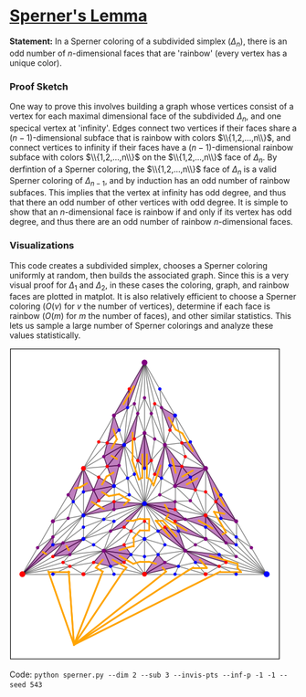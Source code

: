 # [Sperner's Lemma](https://en.wikipedia.org/wiki/Sperner%27s_lemma)
**Statement:** In a Sperner coloring of a subdivided simplex ($\Delta_n$), there is an odd number of $n$-dimensional faces that are 'rainbow' (every vertex has a unique color).

### Proof Sketch
One way to prove this involves building a graph whose vertices consist of a vertex for each maximal dimensional face of the subdivided $\Delta_n$, and one specical vertex at 'infinity'.
Edges connect two vertices if their faces share a $(n-1)$-dimensional subface that is rainbow with colors $\\{1,2,...,n\\}$,
  and connect vertices to infinity if their faces have a $(n-1)$-dimensional rainbow subface with colors $\\{1,2,...,n\\}$ on the $\\{1,2,...,n\\}$ face of $\Delta_n$.
By derfintion of a Sperner coloring, the $\\{1,2,...,n\\}$ face of $\Delta_n$ is a valid Sperner coloring of $\Delta_{n-1}$, and by induction has an odd number of rainbow subfaces.
This implies that the vertex at infinity has odd degree, and thus that there an odd number of other vertices with odd degree.
It is simple to show that an $n$-dimensional face is rainbow if and only if its vertex has odd degree, and thus there are an odd number of rainbow $n$-dimensional faces.

### Visualizations
This code creates a subdivided simplex, chooses a Sperner coloring uniformly at random, then builds the associated graph.
Since this is a very visual proof for $\Delta_1$ and $\Delta_2$, in these cases the coloring, graph, and rainbow faces are plotted in matplot.
It is also relatively efficient to choose a Sperner coloring ($O(v)$ for $v$ the number of vertices), determine if each face is rainbow ($O(m)$ for $m$ the number of faces), and other similar statistics.
This lets us sample a large number of Sperner colorings and analyze these values statistically.


![](https://github.com/pranavraj575/sperners_lemon/blob/main/img/sample_2_simplex.png)

Code: `python sperner.py --dim 2 --sub 3 --invis-pts --inf-p -1 -1 --seed 543`
